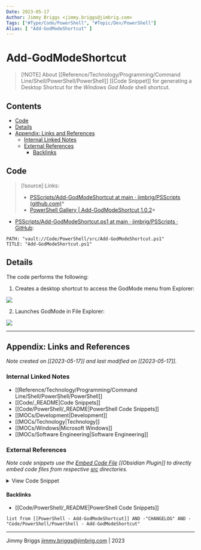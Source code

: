 ```yaml
---
Date: 2023-05-17
Author: Jimmy Briggs <jimmy.briggs@jimbrig.com>
Tags: ["#Type/Code/PowerShell", "#Topic/Dev/PowerShell"]
Alias: [ "Add-GodModeShortcut" ]
---
```


# Add-GodModeShortcut

> [!NOTE] About
> [[Reference/Technology/Programming/Command Line/Shell/PowerShell/PowerShell]] [[Code Snippet]] for generating a Desktop Shortcut for the *Windows God Mode* shell shortcut.

## Contents

- [Code](#code)
- [Details](#details)
- [Appendix: Links and References](#appendix-links-and-references)
	- [Internal Linked Notes](#internal-linked-notes)
	- [External References](#external-references)
		- [Backlinks](#backlinks)


## Code

> [!source] Links:
> - [PSScripts/Add-GodModeShortcut at main · jimbrig/PSScripts (github.com)](https://github.com/jimbrig/PSScripts/tree/main/Add-GodModeShortcut)*
> - [PowerShell Gallery | Add-GodModeShortcut 1.0.2](https://www.powershellgallery.com/packages/Add-GodModeShortcut/1.0.2)*

- [PSScripts/Add-GodModeShortcut.ps1 at main · jimbrig/PSScripts · GitHub](https://github.com/jimbrig/PSScripts/blob/main/Add-GodModeShortcut/Add-GodModeShortcut.ps1):

```embed-powershell
PATH: "vault://Code/PowerShell/src/Add-GodModeShortcut.ps1"
TITLE: "Add-GodModeShortcut.ps1"
```

## Details

The code performs the following:

1. Creates a desktop shortcut to access the GodMode menu from Explorer:

![](https://i.imgur.com/f6CRvtN.png)

2. Launches GodMode in File Explorer:

![](https://i.imgur.com/TKtC6XS.png)


***

## Appendix: Links and References

*Note created on [[2023-05-17]] and last modified on [[2023-05-17]].*

### Internal Linked Notes

- [[Reference/Technology/Programming/Command Line/Shell/PowerShell/PowerShell]]
- [[Code/_README|Code Snippets]]
- [[Code/PowerShell/_README|PowerShell Code Snippets]]
- [[MOCs/Development|Development]]
- [[MOCs/Technology|Technology]]
- [[MOCs/Windows|Microsoft Windows]]
- [[MOCs/Software Engineering|Software Engineering]]

### External References

*Note code snippets use the [Embed Code File]() [[Obsidian Plugin]] to directly embed code files from respective [src](./src/) directories.*

<details><summary>View Code Snippet</summary><p>

```powershell
<# 
    .SYNOPSIS
        Adds a desktop shortcut for the `GodMode` Windows Advanced Options.
    .DESCRIPTION
        Adds a desktop shortcut for the `GodMode` Windows Advanced Options.
    .EXAMPLE
        Add-GodModeShortcut
        
        # Now Desktop has a shortcut.
#>
[CmdletBinding()]
Param()

$ErrorActionPreference = 'Stop'

$Desktop = [Environment]::GetFolderPath("Desktop")

If (!(Test-Path "$Desktop\GodMode.{ED7BA470-8E54-465E-825C-99712043E01C}")) { 
    New-Item -Path "$Desktop\GodMode.{ED7BA470-8E54-465E-825C-99712043E01C}" -ItemType Directory | Out-Null
}
```

</p></details>

#### Backlinks

- [[Code/PowerShell/_README|PowerShell Code Snippets]]

```dataview
list from [[PowerShell - Add-GodModeShortcut]] AND -"CHANGELOG" AND -"Code/PowerShell/PowerShell - Add-GodModeShortcut"
```


***

Jimmy Briggs <jimmy.briggs@jimbrig.com> | 2023

